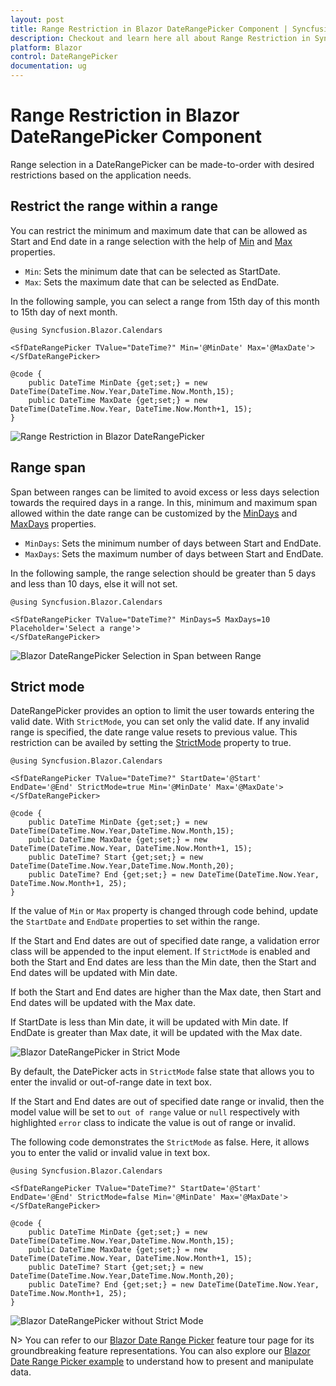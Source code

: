 ```yaml
---
layout: post
title: Range Restriction in Blazor DateRangePicker Component | Syncfusion
description: Checkout and learn here all about Range Restriction in Syncfusion Blazor DateRangePicker component and more.
platform: Blazor
control: DateRangePicker
documentation: ug
---
```


# Range Restriction in Blazor DateRangePicker Component

Range selection in a DateRangePicker can be made-to-order with desired restrictions based on the application needs.

## Restrict the range within a range

You can restrict the minimum and maximum date that can be allowed as Start and End date in a range selection with the help of [Min](https://help.syncfusion.com/cr/blazor/Syncfusion.Blazor.Calendars.DateRangePickerModel-1.html#Syncfusion_Blazor_Calendars_DateRangePickerModel_1_Min) and [Max](https://help.syncfusion.com/cr/blazor/Syncfusion.Blazor.Calendars.DateRangePickerModel-1.html#Syncfusion_Blazor_Calendars_DateRangePickerModel_1_Max) properties.

* `Min`: Sets the minimum date that can be selected as StartDate.
* `Max`: Sets the maximum date that can be selected as EndDate.

In the following sample, you can select a range from 15th day of this month to 15th day of next month.

```cshtml
@using Syncfusion.Blazor.Calendars

<SfDateRangePicker TValue="DateTime?" Min='@MinDate' Max='@MaxDate'></SfDateRangePicker>

@code {
    public DateTime MinDate {get;set;} = new DateTime(DateTime.Now.Year,DateTime.Now.Month,15);
    public DateTime MaxDate {get;set;} = new DateTime(DateTime.Now.Year, DateTime.Now.Month+1, 15);
}
```


![Range Restriction in Blazor DateRangePicker](./images/blazor-daterangepicker-range-restriction.png)

## Range span

Span between ranges can be limited to avoid excess or less days selection towards the required days in a range. In this, minimum and maximum span allowed within the date range can be customized by the [MinDays](https://help.syncfusion.com/cr/blazor/Syncfusion.Blazor.Calendars.SfDateRangePicker-1.html#Syncfusion_Blazor_Calendars_SfDateRangePicker_1_MinDays) and [MaxDays](https://help.syncfusion.com/cr/blazor/Syncfusion.Blazor.Calendars.SfDateRangePicker-1.html#Syncfusion_Blazor_Calendars_SfDateRangePicker_1_MaxDays) properties.

* `MinDays`: Sets the minimum number of days between Start and EndDate.
* `MaxDays`: Sets the maximum number of days between Start and EndDate.

In the following sample, the range selection should be greater than 5 days and less than 10 days, else it will not set.

```cshtml
@using Syncfusion.Blazor.Calendars

<SfDateRangePicker TValue="DateTime?" MinDays=5 MaxDays=10 Placeholder='Select a range'>
</SfDateRangePicker>
```


![Blazor DateRangePicker Selection in Span between Range](./images/blazor-daterangepicker-range-span.png)

## Strict mode

DateRangePicker provides an option to limit the user towards entering the valid date. With `StrictMode`, you can set only the valid date. If any invalid range is specified, the date range value resets to previous value. This restriction can be availed by setting the [StrictMode](https://help.syncfusion.com/cr/blazor/Syncfusion.Blazor.Calendars.SfDateRangePicker-1.html#Syncfusion_Blazor_Calendars_SfDateRangePicker_1_StrictMode) property to true.

```cshtml
@using Syncfusion.Blazor.Calendars

<SfDateRangePicker TValue="DateTime?" StartDate='@Start' EndDate='@End' StrictMode=true Min='@MinDate' Max='@MaxDate'></SfDateRangePicker>

@code {
    public DateTime MinDate {get;set;} = new DateTime(DateTime.Now.Year,DateTime.Now.Month,15);
    public DateTime MaxDate {get;set;} = new DateTime(DateTime.Now.Year, DateTime.Now.Month+1, 15);
    public DateTime? Start {get;set;} = new DateTime(DateTime.Now.Year,DateTime.Now.Month,20);
    public DateTime? End {get;set;} = new DateTime(DateTime.Now.Year, DateTime.Now.Month+1, 25);
}
```

If the value of `Min` or `Max` property is changed through code behind, update the `StartDate` and `EndDate` properties to set within the range.

If the Start and End dates are out of specified date range, a validation error class will be appended to the input element. If `StrictMode` is enabled and both the Start and End dates are less than the Min date, then the Start and End dates will be updated with Min date.

If both the Start and End dates are higher than the Max date, then Start and End dates will be updated with the Max date.

If StartDate is less than Min date, it will be updated with Min date. If EndDate is greater than Max date, it will be updated with the Max date.


![Blazor DateRangePicker in Strict Mode](./images/blazor-daterangepicker-strict-mode.png)

By default, the DatePicker acts in `StrictMode` false state that allows you to enter the invalid or out-of-range date in text box.

If the Start and End dates are out of specified date range or invalid, then the model value will be set to `out of range` value or `null` respectively with highlighted  `error` class to indicate the value is out of range or invalid.

The following code demonstrates the `StrictMode` as false. Here, it allows you to enter the valid or invalid value in text box.

```cshtml
@using Syncfusion.Blazor.Calendars

<SfDateRangePicker TValue="DateTime?" StartDate='@Start' EndDate='@End' StrictMode=false Min='@MinDate' Max='@MaxDate'></SfDateRangePicker>

@code {
    public DateTime MinDate {get;set;} = new DateTime(DateTime.Now.Year,DateTime.Now.Month,15);
    public DateTime MaxDate {get;set;} = new DateTime(DateTime.Now.Year, DateTime.Now.Month+1, 15);
    public DateTime? Start {get;set;} = new DateTime(DateTime.Now.Year,DateTime.Now.Month,20);
    public DateTime? End {get;set;} = new DateTime(DateTime.Now.Year, DateTime.Now.Month+1, 25);
}
```



![Blazor DateRangePicker without Strict Mode](./images/blazor-daterangepicker-without-strict-mode.png)

N> You can refer to our [Blazor Date Range Picker](https://www.syncfusion.com/blazor-components/blazor-daterangepicker) feature tour page for its groundbreaking feature representations. You can also explore our [Blazor Date Range Picker example](https://blazor.syncfusion.com/demos/daterangepicker/default-functionalities?theme=bootstrap4) to understand how to present and manipulate data.